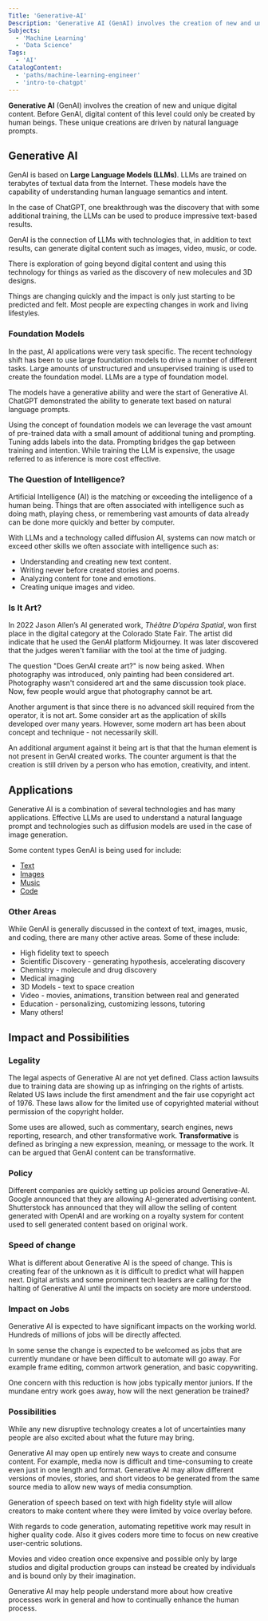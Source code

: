 ```yaml
---
Title: 'Generative-AI'
Description: 'Generative AI (GenAI) involves the creation of new and unique digital content. Before GenAI digital content of this level could only be created by human beings. These unique creations are driven by natural language prompts.'
Subjects:
  - 'Machine Learning'
  - 'Data Science'
Tags:
  - 'AI'
CatalogContent:
  - 'paths/machine-learning-engineer'
  - 'intro-to-chatgpt'
---
```


**Generative AI** (GenAI) involves the creation of new and unique digital content. Before GenAI, digital content of this level could only be created by human beings. These unique creations are driven by natural language prompts.

## Generative AI

GenAI is based on **Large Language Models (LLMs)**. LLMs are trained on terabytes of textual data from the Internet. These models have the capability of understanding human language semantics and intent.

In the case of ChatGPT, one breakthrough was the discovery that with some additional training, the LLMs can be used to produce impressive text-based results.

GenAI is the connection of LLMs with technologies that, in addition to text results, can generate digital content such as images, video, music, or code.

There is exploration of going beyond digital content and using this technology for things as varied as the discovery of new molecules and 3D designs.

Things are changing quickly and the impact is only just starting to be predicted and felt. Most people are expecting changes in work and living lifestyles.

### Foundation Models

In the past, AI applications were very task specific. The recent technology shift has been to use large foundation models to drive a number of different tasks. Large amounts of unstructured and unsupervised training is used to create the foundation model. LLMs are a type of foundation model.

The models have a generative ability and were the start of Generative AI. ChatGPT demonstrated the ability to generate text based on natural language prompts.

Using the concept of foundation models we can leverage the vast amount of pre-trained data with a small amount of additional tuning and prompting. Tuning adds labels into the data. Prompting bridges the gap between training and intention. While training the LLM is expensive, the usage referred to as inference is more cost effective.

### The Question of Intelligence?

Artificial Intelligence (AI) is the matching or exceeding the intelligence of a human being. Things that are often associated with intelligence such as doing math, playing chess, or remembering vast amounts of data already can be done more quickly and better by computer.

With LLMs and a technology called diffusion AI, systems can now match or exceed other skills we often associate with intelligence such as:

- Understanding and creating new text content.
- Writing never before created stories and poems.
- Analyzing content for tone and emotions.
- Creating unique images and video.

### Is It Art?

In 2022 Jason Allen’s AI generated work, _Théâtre D’opéra Spatial_, won first place in the digital category at the Colorado State Fair. The artist did indicate that he used the GenAI platform Midjourney. It was later discovered that the judges weren't familiar with the tool at the time of judging.

The question "Does GenAI create art?" is now being asked. When photography was introduced, only painting had been considered art. Photography wasn't considered art and the same discussion took place. Now, few people would argue that photography cannot be art.

Another argument is that since there is no advanced skill required from the operator, it is not art. Some consider art as the application of skills developed over many years. However, some modern art has been about concept and technique - not necessarily skill.

An additional argument against it being art is that that the human element is not present in GenAI created works. The counter argument is that the creation is still driven by a person who has emotion, creativity, and intent.

## Applications

Generative AI is a combination of several technologies and has many applications. Effective LLMs are used to understand a natural language prompt and technologies such as diffusion models are used in the case of image generation.

Some content types GenAI is being used for include:

- [Text](https://www.codecademy.com/resources/docs/ai/generative-ai/text)
- [Images](https://www.codecademy.com/resources/docs/ai/generative-ai/images)
- [Music](https://www.codecademy.com/resources/docs/ai/generative-ai/music)
- [Code](https://www.codecademy.com/resources/docs/ai/generative-ai/code)

### Other Areas

While GenAI is generally discussed in the context of text, images, music, and coding, there are many other active areas. Some of these include:

- High fidelity text to speech
- Scientific Discovery - generating hypothesis, accelerating discovery
- Chemistry - molecule and drug discovery
- Medical imaging
- 3D Models - text to space creation
- Video - movies, animations, transition between real and generated
- Education - personalizing, customizing lessons, tutoring
- Many others!

## Impact and Possibilities

### Legality

The legal aspects of Generative AI are not yet defined. Class action lawsuits due to training data are showing up as infringing on the rights of artists. Related US laws include the first amendment and the fair use copyright act of 1976. These laws allow for the limited use of copyrighted material without permission of the copyright holder.

Some uses are allowed, such as commentary, search engines, news reporting, research, and other transformative work. **Transformative** is defined as bringing a new expression, meaning, or message to the work. It can be argued that GenAI content can be transformative.

### Policy

Different companies are quickly setting up policies around Generative-AI. Google announced that they are allowing AI-generated advertising content. Shutterstock has announced that they will allow the selling of content generated with OpenAI and are working on a royalty system for content used to sell generated content based on original work.

### Speed of change

What is different about Generative AI is the speed of change. This is creating fear of the unknown as it is difficult to predict what will happen next. Digital artists and some prominent tech leaders are calling for the halting of Generative AI until the impacts on society are more understood.

### Impact on Jobs

Generative AI is expected to have significant impacts on the working world. Hundreds of millions of jobs will be directly affected.

In some sense the change is expected to be welcomed as jobs that are currently mundane or have been difficult to automate will go away. For example frame editing, common artwork generation, and basic copywriting.

One concern with this reduction is how jobs typically mentor juniors. If the mundane entry work goes away, how will the next generation be trained?

### Possibilities

While any new disruptive technology creates a lot of uncertainties many people are also excited about what the future may bring.

Generative AI may open up entirely new ways to create and consume content. For example, media now is difficult and time-consuming to create even just in one length and format. Generative AI may allow different versions of movies, stories, and short videos to be generated from the same source media to allow new ways of media consumption.

Generation of speech based on text with high fidelity style will allow creators to make content where they were limited by voice overlay before.

With regards to code generation, automating repetitive work may result in higher quality code. Also it gives coders more time to focus on new creative user-centric solutions.

Movies and video creation once expensive and possible only by large studios and digital production groups can instead be created by individuals and is bound only by their imagination.

Generative AI may help people understand more about how creative processes work in general and how to continually enhance the human process.
